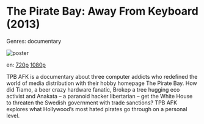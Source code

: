 # The Pirate Bay: Away From Keyboard (2013)

Genres: documentary

![poster](http://image.tmdb.org/t/p/w500/9RsWRiwtnc07SbOfqN47XLqKcdo.jpg)

en:
  [720p](magnet:?xt=urn:btih:D9CEF4512E84CA5F2D824CBA0318363F92071DD2&tr=udp://glotorrents.pw:6969/announce&tr=udp://tracker.opentrackr.org:1337/announce&tr=udp://torrent.gresille.org:80/announce&tr=udp://tracker.openbittorrent.com:80&tr=udp://tracker.coppersurfer.tk:6969&tr=udp://tracker.leechers-paradise.org:6969&tr=udp://p4p.arenabg.ch:1337&tr=udp://tracker.internetwarriors.net:1337)
  [1080p](magnet:?xt=urn:btih:BB267C20DA25E8F3DC705027BE25FD6A87882121&tr=udp://glotorrents.pw:6969/announce&tr=udp://tracker.opentrackr.org:1337/announce&tr=udp://torrent.gresille.org:80/announce&tr=udp://tracker.openbittorrent.com:80&tr=udp://tracker.coppersurfer.tk:6969&tr=udp://tracker.leechers-paradise.org:6969&tr=udp://p4p.arenabg.ch:1337&tr=udp://tracker.internetwarriors.net:1337)
  


TPB AFK is a documentary about three computer addicts who redefined the world of media distribution with their hobby homepage The Pirate Bay. How did Tiamo, a beer crazy hardware fanatic, Brokep a tree hugging eco activist and Anakata – a paranoid hacker libertarian – get the White House to threaten the Swedish government with trade sanctions? TPB AFK explores what Hollywood’s most hated pirates go through on a personal level.